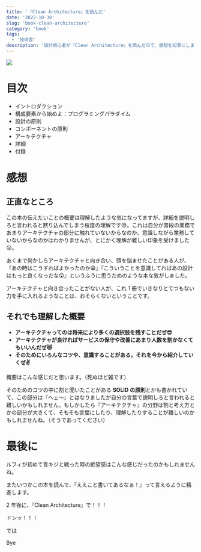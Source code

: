 ```yaml
---
title: '『Clean Architecture』を読んだ'
date: '2022-10-30'
slug: 'book-clean-architecture'
category: 'book'
tags:
  - '技術書'
description: '設計初心者が『Clean Architecture』を読んだので、感想を記事にしました。書いてあることのおよそ1割しか理解できなかったというのが正直な感想です。ほとんど設計をしたことがないような人には少し難しい本のような気がしました。'
---
```


<img src="@image/1.png">

# 目次

- イントロダクション
- 構成要素から始めよ：プログラミングパラダイム
- 設計の原則
- コンポーネントの原則
- アーキテクチャ
- 詳細
- 付録

# 感想

## 正直なところ

この本の伝えたいことの概要は理解したような気になってますが、詳細を説明しろと言われると黙り込んでしまう程度の理解です:cold_sweat:。これは自分が普段の業務であまりアーキテクチャの部分に触れていないからなのか、意識しながら業務していないからなのかはわかりませんが、とにかく理解が難しい印象を受けました:cry:。

あくまで何かしらアーキテクチャと向き合い、頭を悩ませたことがある人が、『あの時はこうすればよかったのか:grin:』『こういうことを意識してればあの設計はもっと良くなったな:astonished:』というふうに思うためのような本な気がしました。

アーキテクチャと向き合ったことがない人が、これ 1 冊でいきなりとてつもない力を手に入れるようなことは、おそらくないということです。

## それでも理解した概要

- **アーキテクチャってのは将来により多くの選択肢を残すことだぜ:sunglasses:**
- **アーキテクチャが良ければサービスの保守や改善にあまり人数を割かなくてもいいんだぜ:heart_eyes_cat:**
- **そのためにいろんなコツや、意識することがある。それを今から紹介していくぜ:v:**

概要はこんな感じだと思います。（死ぬほど雑です）

そのためのコツの中に割と聞いたことがある **SOLID の原則**とかも書かれていて、この部分は『ヘェ〜』とはなりましたが自分の言葉で説明しろと言われると難しいかもしれません。もしかしたら『アーキテクチャ』の分野は割と考え方とかの部分が大きくて、そもそも言葉にしたり、理解したりすることが難しいのかもしれませんね。（そうであってください）

# 最後に

ルフィが初めて青キジと戦った時の絶望感はこんな感じだったのかもしれませんね。

またいつかこの本を読んで、『ええこと書いてあるなぁ！』って言えるように精進します。

2 年後に、『Clean Architecture』で！！！

ドンッ！！！

では

Bye
